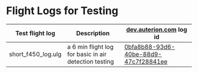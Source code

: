 # Flight Logs for Testing

| Test flight log | Description | [dev.auterion.com](https://dev.auterion.com/) log id |
| --------------- | ----------- | ---------------------------------------------------- |
| short_f450_log.ulg | a 6 min flight log for basic in air detection testing | [0bfa8b88-93d6-40be-88d9-47c7f28841ee](https://logs.px4.io/plot_app?log=0bfa8b88-93d6-40be-88d9-47c7f28841ee) |
